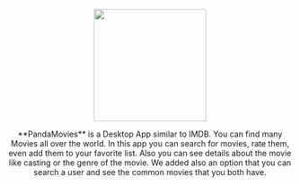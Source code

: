 <p align="center">
 <kbd>
  <img width="200" height="200" src="https://user-images.githubusercontent.com/47042811/118504866-91f70700-b734-11eb-90e0-6c300422ece5.png">
 </kbd>
</p>
<p align="center">
**PandaMovies** is a Desktop App similar to IMDB. You can find many Movies all over the world. In this app you can search for movies, rate them, even add them to your favorite list. Also you can see details about the movie like casting or the genre of the movie. We added also an option that you can search a user and see the common movies that you both have.
 </p>
